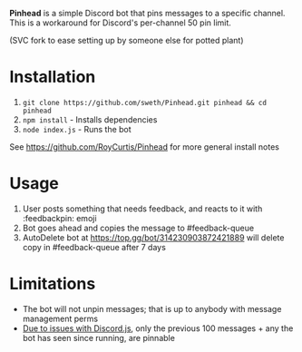 **Pinhead** is a simple Discord bot that pins messages to a specific channel. This is a
workaround for Discord's per-channel 50 pin limit.

(SVC fork to ease setting up by someone else for potted plant)

# Installation

1. `git clone https://github.com/sweth/Pinhead.git pinhead && cd pinhead`
1. `npm install` - Installs dependencies
1. `node index.js` - Runs the bot

See https://github.com/RoyCurtis/Pinhead for more general install notes

# Usage

1. User posts something that needs feedback, and reacts to it with :feedbackpin: emoji
1. Bot goes ahead and copies the message to #feedback-queue
1. AutoDelete bot at https://top.gg/bot/314230903872421889 will delete copy in #feedback-queue after 7 days

# Limitations

* The bot will not unpin messages; that is up to anybody with message management perms
* [Due to issues with Discord.js][1], only the previous 100 messages + any the bot has
seen since running, are pinnable

[1]: https://github.com/hydrabolt/discord.js/issues/1675
